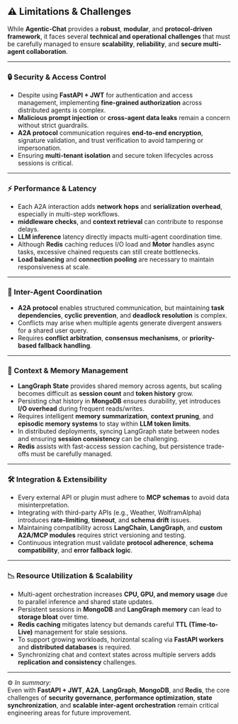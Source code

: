 ## ⚠️ Limitations & Challenges  

While **Agentic-Chat** provides a **robust**, **modular**, and **protocol-driven framework**, it faces several **technical and operational challenges** that must be carefully managed to ensure **scalability**, **reliability**, and **secure multi-agent collaboration**.

---

### 🔒 Security & Access Control  
- Despite using **FastAPI + JWT** for authentication and access management, implementing **fine-grained authorization** across distributed agents is complex.  
- **Malicious prompt injection** or **cross-agent data leaks** remain a concern without strict guardrails.  
- **A2A protocol** communication requires **end-to-end encryption**, signature validation, and trust verification to avoid tampering or impersonation.   
- Ensuring **multi-tenant isolation** and secure token lifecycles across sessions is critical.  

---

### ⚡ Performance & Latency  
- Each A2A interaction adds **network hops** and **serialization overhead**, especially in multi-step workflows.  
- **middleware checks**, and **context retrieval** can contribute to response delays.  
- **LLM inference** latency directly impacts multi-agent coordination time.  
- Although **Redis** caching reduces I/O load and **Motor** handles async tasks, excessive chained requests can still create bottlenecks.  
- **Load balancing** and **connection pooling** are necessary to maintain responsiveness at scale.  

---

### 🔄 Inter-Agent Coordination  
- **A2A protocol** enables structured communication, but maintaining **task dependencies**, **cyclic prevention**, and **deadlock resolution** is complex.  
- Conflicts may arise when multiple agents generate divergent answers for a shared user query.  
- Requires **conflict arbitration**, **consensus mechanisms**, or **priority-based fallback handling**.   

---

### 🧠 Context & Memory Management  
- **LangGraph State** provides shared memory across agents, but scaling becomes difficult as **session count** and **token history** grow.  
- Persisting chat history in **MongoDB** ensures durability, yet introduces **I/O overhead** during frequent reads/writes.  
- Requires intelligent **memory summarization**, **context pruning**, and **episodic memory systems** to stay within **LLM token limits**.  
- In distributed deployments, syncing LangGraph state between nodes and ensuring **session consistency** can be challenging.  
- **Redis** assists with fast-access session caching, but persistence trade-offs must be carefully managed.  

---

### 🛠️ Integration & Extensibility  
- Every external API or plugin must adhere to **MCP schemas** to avoid data misinterpretation.  
- Integrating with third-party APIs (e.g., Weather, WolframAlpha) introduces **rate-limiting**, **timeout**, and **schema drift** issues.  
- Maintaining compatibility across **LangChain**, **LangGraph**, and **custom A2A/MCP modules** requires strict versioning and testing.  
- Continuous integration must validate **protocol adherence**, **schema compatibility**, and **error fallback logic**.  

---

### 📉 Resource Utilization & Scalability  
- Multi-agent orchestration increases **CPU, GPU, and memory usage** due to parallel inference and shared state updates.  
- Persistent sessions in **MongoDB** and **LangGraph memory** can lead to **storage bloat** over time.  
- **Redis caching** mitigates latency but demands careful **TTL (Time-to-Live)** management for stale sessions.  
- To support growing workloads, horizontal scaling via **FastAPI workers** and **distributed databases** is required.  
- Synchronizing chat and context states across multiple servers adds **replication and consistency** challenges.  

---

⚙️ *In summary:*  
Even with **FastAPI + JWT**, **A2A**, **LangGraph**, **MongoDB**, and **Redis**, the core challenges of **security governance**, **performance optimization**, **state synchronization**, and **scalable inter-agent orchestration** remain critical engineering areas for future improvement.
